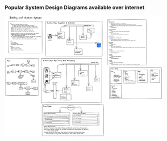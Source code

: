 ### Popular System Design Diagrams available over internet

![Bidding System](system-design/resources/leetcode_spook_designs/Auction.png?raw=true)

